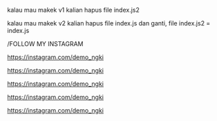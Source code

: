 kalau mau makek v1 kalian hapus file index.js2

kalau mau makek v2 kalian hapus file index.js dan ganti, file index.js2 = index.js


/FOLLOW MY INSTAGRAM

https://instagram.com/demo_ngki

https://instagram.com/demo_ngki

https://instagram.com/demo_ngki

https://instagram.com/demo_ngki

https://instagram.com/demo_ngki
